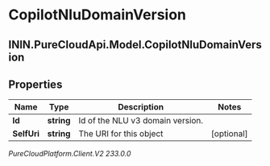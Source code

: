 # CopilotNluDomainVersion

## ININ.PureCloudApi.Model.CopilotNluDomainVersion

## Properties

|Name | Type | Description | Notes|
|------------ | ------------- | ------------- | -------------|
| **Id** | **string** | Id of the NLU v3 domain version. | |
| **SelfUri** | **string** | The URI for this object | [optional] |



_PureCloudPlatform.Client.V2 233.0.0_
